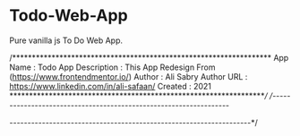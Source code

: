 # Todo-Web-App

Pure vanilla js To Do Web App.

/******************************************************************
App Name    : Todo App
Description : This App Redesign From (https://www.frontendmentor.io/) 
Author      : Ali Sabry
Author URL  : https://www.linkedin.com/in/ali-safaan/
Created     : 2021
******************************************************************/
/*------------------------------------------------------------------

-------------------------------------------------------------------*/
